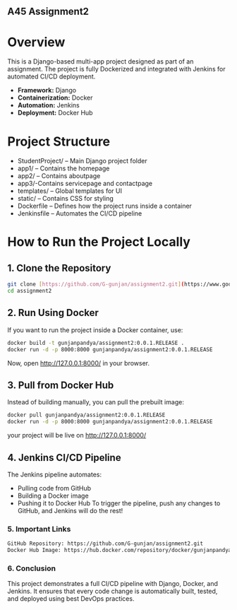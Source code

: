 ## A45 Assignment2
# Overview

This is a Django-based multi-app project designed as part of an assignment. The project is fully Dockerized and integrated with Jenkins for automated CI/CD deployment.

* **Framework:** Django
* **Containerization:** Docker
* **Automation:** Jenkins
* **Deployment:** Docker Hub

# Project Structure
* StudentProject/ – Main Django project folder
* app1/ – Contains the homepage
* app2/ – Contains aboutpage
* app3/-Contains servicepage and contactpage
* templates/ – Global templates for UI
* static/ – Contains CSS for styling
* Dockerfile – Defines how the project runs inside a container
* Jenkinsfile – Automates the CI/CD pipeline
# How to Run the Project Locally

## 1. Clone the Repository

```bash
git clone [https://github.com/G-gunjan/assignment2.git](https://www.google.com/search?q=https://github.com/G-gunjan/assignment2.git)
cd assignment2
```
## 2. Run Using Docker
If you want to run the project inside a Docker container, use:  
```bash
docker build -t gunjanpandya/assignment2:0.0.1.RELEASE .
docker run -d -p 8000:8000 gunjanpandya/assignment2:0.0.1.RELEASE
```
Now, open http://127.0.0.1:8000/ in your browser.
## 3. Pull from Docker Hub
Instead of building manually, you can pull the prebuilt image:
```bash
docker pull gunjanpandya/assignment2:0.0.1.RELEASE
docker run -d -p 8000:8000 gunjanpandya/assignment2:0.0.1.RELEASE
```
your project will be live on http://127.0.0.1:8000/
## 4. Jenkins CI/CD Pipeline
The Jenkins pipeline automates:

* Pulling code from GitHub
*  Building a Docker image
*  Pushing it to Docker Hub
To trigger the pipeline, push any changes to GitHub, and Jenkins will do the rest!
### 5. Important Links
```bash
GitHub Repository: https://github.com/G-gunjan/assignment2.git
Docker Hub Image: https://hub.docker.com/repository/docker/gunjanpandya/assignment2/general
```
### 6. Conclusion
This project demonstrates a full CI/CD pipeline with Django, Docker, and Jenkins. It ensures that every code change is automatically built, tested, and deployed using best DevOps practices.
